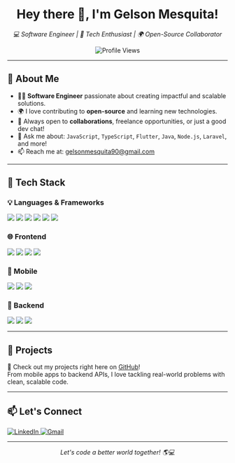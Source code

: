 <h1 align="center">Hey there 👋, I'm Gelson Mesquita!</h1>

<p align="center">
  <em>💻 Software Engineer | 🚀 Tech Enthusiast | 🌍 Open-Source Collaborator</em>
</p>

<p align="center">
  <img src="https://komarev.com/ghpvc/?username=gellsonmesquita&label=Profile%20views&color=0e75b6&style=flat" alt="Profile Views" />
</p>

---

## 🌟 About Me

- 👨‍💻 **Software Engineer** passionate about creating impactful and scalable solutions.
- 🌍 I love contributing to **open-source** and learning new technologies.
- 🤝 Always open to **collaborations**, freelance opportunities, or just a good dev chat!
- 💬 Ask me about: `JavaScript`, `TypeScript`, `Flutter`, `Java`, `Node.js`, `Laravel`, and more!
- 📫 Reach me at: [gelsonmesquita90@gmail.com](mailto:gelsonmesquita90@gmail.com)

---

## 🚀 Tech Stack

### 💡 Languages & Frameworks

<p>
  <img src="https://img.shields.io/badge/JavaScript-F7DF1E?style=flat&logo=javascript&logoColor=black" />
  <img src="https://img.shields.io/badge/TypeScript-3178C6?style=flat&logo=typescript&logoColor=white" />
  <img src="https://img.shields.io/badge/Dart-0175C2?style=flat&logo=dart&logoColor=white" />
  <img src="https://img.shields.io/badge/Java-007396?style=flat&logo=java&logoColor=white" />
  <img src="https://img.shields.io/badge/Kotlin-7F52FF?style=flat&logo=kotlin&logoColor=white" />
  <img src="https://img.shields.io/badge/PHP-777BB4?style=flat&logo=php&logoColor=white" />
</p>

### 🌐 Frontend

<p>
  <img src="https://img.shields.io/badge/React-61DAFB?style=flat&logo=react&logoColor=black" />
  <img src="https://img.shields.io/badge/Next.js-000000?style=flat&logo=next.js&logoColor=white" />
  <img src="https://img.shields.io/badge/Angular-DD0031?style=flat&logo=angular&logoColor=white" />
  <img src="https://img.shields.io/badge/Vue.js-4FC08D?style=flat&logo=vue.js&logoColor=white" />
</p>

### 📱 Mobile

<p>
  <img src="https://img.shields.io/badge/Flutter-02569B?style=flat&logo=flutter&logoColor=white" />
  <img src="https://img.shields.io/badge/React_Native-20232A?style=flat&logo=react&logoColor=61DAFB" />
  <img src="https://img.shields.io/badge/Kotlin-7F52FF?style=flat&logo=kotlin&logoColor=white" />
</p>

### 🧠 Backend

<p>
  <img src="https://img.shields.io/badge/Node.js-339933?style=flat&logo=node.js&logoColor=white" />
  <img src="https://img.shields.io/badge/Spring-6DB33F?style=flat&logo=spring&logoColor=white" />
  <img src="https://img.shields.io/badge/Laravel-FF2D20?style=flat&logo=laravel&logoColor=white" />
</p>

---

## 📌 Projects

🔗 Check out my projects right here on [GitHub](https://github.com/gellsonmesquita)!  
From mobile apps to backend APIs, I love tackling real-world problems with clean, scalable code.

---

## 📫 Let's Connect

<p>
  <a href="https://www.linkedin.com/in/gellmesquita/" target="_blank">
    <img alt="LinkedIn" src="https://img.shields.io/badge/-LinkedIn-blue?style=flat&logo=linkedin&logoColor=white" />
  </a>
  <a href="mailto:gelsonmesquita90@gmail.com">
    <img alt="Gmail" src="https://img.shields.io/badge/-Gmail-c14438?style=flat&logo=gmail&logoColor=white" />
  </a>
</p>

---

<p align="center"><em>Let's code a better world together! 🌎💻</em></p>
